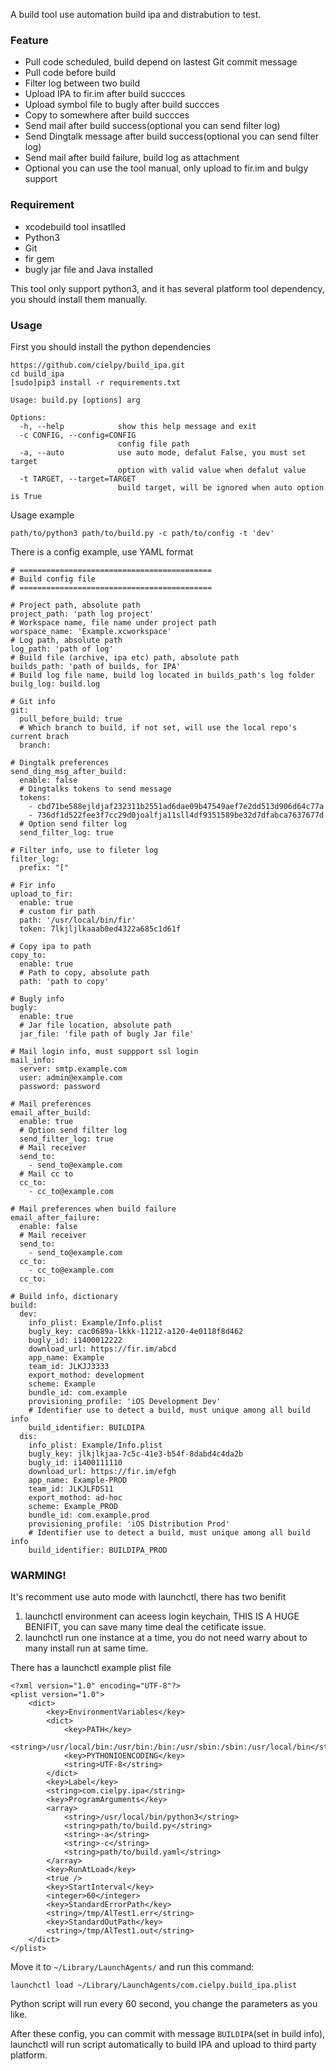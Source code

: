 A build tool use automation build ipa and distrabution to test.

### Feature

- Pull code scheduled, build depend on lastest Git commit message
- Pull code before build
- Filter log between two build
- Upload IPA to fir.im after build succces
- Upload symbol file to bugly after build succces
- Copy to somewhere after build succces
- Send mail after build success(optional you can send filter log)
- Send Dingtalk message after build success(optional you can send filter log)
- Send mail after build failure, build log as attachment
- Optional you can use the tool manual, only upload to fir.im and bulgy support

### Requirement

- xcodebuild tool insatlled
- Python3
- Git
- fir gem
- bugly jar file and Java installed

This tool only support python3, and it has several platform tool dependency, you should install them manually.

### Usage

First you should install the python dependencies

```
https://github.com/cielpy/build_ipa.git
cd build_ipa
[sudo]pip3 install -r requirements.txt
```

```
Usage: build.py [options] arg

Options:
  -h, --help            show this help message and exit
  -c CONFIG, --config=CONFIG
                        config file path
  -a, --auto            use auto mode, defalut False, you must set target
                        option with valid value when defalut value
  -t TARGET, --target=TARGET
                        build target, will be ignored when auto option is True
```

Usage example

```
path/to/python3 path/to/build.py -c path/to/config -t 'dev'
```

There is a config example, use YAML format

```
# ===========================================
# Build config file
# ===========================================

# Project path, absolute path
project_path: 'path log project'
# Workspace name, file name under project path
worspace_name: 'Example.xcworkspace'
# Log path, absolute path
log_path: 'path of log'
# Build file (archive, ipa etc) path, absolute path
builds_path: 'path of builds, for IPA'
# Build log file name, build log located in builds_path's log folder
builg_log: build.log

# Git info
git:
  pull_before_build: true
  # Which branch to build, if not set, will use the local repo's current brach
  branch: 

# Dingtalk preferences
send_ding_msg_after_build:
  enable: false
  # Dingtalks tokens to send message
  tokens: 
    - cbd71be588ejldjaf232311b2551ad6dae09b47549aef7e2dd513d906d64c77a
    - 736df1d522fee3f7cc29d0joalfja11sll4df9351589be32d7dfabca7637677d
  # Option send filter log
  send_filter_log: true

# Filter info, use to fileter log
filter_log:
  prefix: "["

# Fir info
upload_to_fir:
  enable: true
  # custom fir path
  path: '/usr/local/bin/fir'
  token: 7lkjljlkaaab0ed4322a685c1d61f

# Copy ipa to path
copy_to:
  enable: true
  # Path to copy, absolute path
  path: 'path to copy'

# Bugly info
bugly:
  enable: true
  # Jar file location, absolute path
  jar_file: 'file path of bugly Jar file'

# Mail login info, must suppport ssl login
mail_info:
  server: smtp.example.com
  user: admin@example.com
  password: password

# Mail preferences
email_after_build:
  enable: true
  # Option send filter log
  send_filter_log: true
  # Mail receiver
  send_to: 
    - send_to@example.com
  # Mail cc to
  cc_to: 
    - cc_to@example.com

# Mail preferences when build failure
email_after_failure:
  enable: false
  # Mail receiver
  send_to: 
    - send_to@example.com
  cc_to: 
    - cc_to@example.com
  cc_to: 

# Build info, dictionary
build:
  dev: 
    info_plist: Example/Info.plist
    bugly_key: cac0689a-lkkk-11212-a120-4e0118f8d462
    bugly_id: i1400012222
    download_url: https://fir.im/abcd
    app_name: Example
    team_id: JLKJJ3333
    export_mothod: development
    scheme: Example
    bundle_id: com.example
    provisioning_profile: 'iOS Development Dev'
    # Identifier use to detect a build, must unique among all build info
    build_identifier: BUILDIPA
  dis: 
    info_plist: Example/Info.plist
    bugly_key: jlkjlkjaa-7c5c-41e3-b54f-8dabd4c4da2b
    bugly_id: i1400111110
    download_url: https://fir.im/efgh
    app_name: Example-PROD
    team_id: JLKJLFDS11
    export_mothod: ad-hoc
    scheme: Example_PROD
    bundle_id: com.example.prod
    provisioning_profile: 'iOS Distribution Prod'
    # Identifier use to detect a build, must unique among all build info
    build_identifier: BUILDIPA_PROD
```

### WARMING!

It's recomment use auto mode with launchctl, there has two benifit

1. launchctl environment can aceess login keychain, THIS IS A HUGE BENIFIT, you can save many time deal the cetificate issue.
2. launchctl run one instance at a time, you do not need warry about to many install run at same time.

There has a launchctl example plist file

```
<?xml version="1.0" encoding="UTF-8"?>
<plist version="1.0">
    <dict>
        <key>EnvironmentVariables</key>
        <dict>
            <key>PATH</key>
            <string>/usr/local/bin:/usr/bin:/bin:/usr/sbin:/sbin:/usr/local/bin</string>
            <key>PYTHONIOENCODING</key>
            <string>UTF-8</string>
        </dict>
        <key>Label</key>
        <string>com.cielpy.ipa</string>
        <key>ProgramArguments</key>
        <array>
            <string>/usr/local/bin/python3</string>
            <string>path/to/build.py</string>
            <string>-a</string>
            <string>-c</string>
            <string>path/to/build.yaml</string>
        </array>
        <key>RunAtLoad</key>
        <true />
        <key>StartInterval</key>
        <integer>60</integer>
        <key>StandardErrorPath</key>
        <string>/tmp/AlTest1.err</string>
        <key>StandardOutPath</key>
        <string>/tmp/AlTest1.out</string>
    </dict>
</plist>
```

Move it to `~/Library/LaunchAgents/` and run this command:

```
launchctl load ~/Library/LaunchAgents/com.cielpy.build_ipa.plist
```

Python script will run every 60 second, you change the parameters as you like.

After these config, you can commit with message `BUILDIPA`(set in build info), launchctl will run script automatically to build IPA and upload to third party platform.